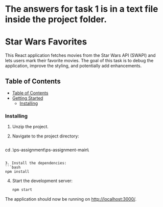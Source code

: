 # The answers for task 1 is in a text file inside the project folder. 
# Star Wars Favorites

This React application fetches movies from the Star Wars API (SWAPI) and lets users mark their favorite movies. The goal of this task is to debug the application, improve the styling, and potentially add enhancements.

## Table of Contents

  - [Table of Contents](#table-of-contents)
  - [Getting Started](#getting-started)
    - [Installing](#installing)

### Installing

1. Unzip the project.

2. Navigate to the project directory:
   ```bash
  cd .\ps-assignment\ps-assignment-main\
   ```

3. Install the dependencies:
   ```bash
   npm install
   ```

4. Start the development server:
   ```bash
   npm start
   ```

The application should now be running on [http://localhost:3000/](http://localhost:3000/).

